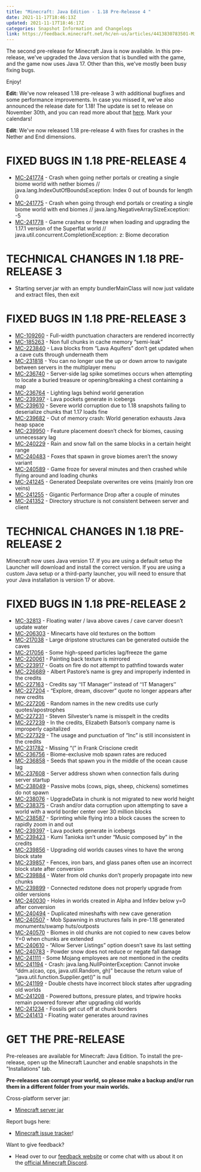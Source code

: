 ```yaml
---
title: "Minecraft: Java Edition - 1.18 Pre-Release 4 "
date: 2021-11-17T18:46:13Z
updated: 2021-11-17T18:46:17Z
categories: Snapshot Information and Changelogs
link: https://feedback.minecraft.net/hc/en-us/articles/4413830783501-Minecraft-Java-Edition-1-18-Pre-Release-4-
---
```


The second pre-release for Minecraft Java is now available. In this pre-release, we've upgraded the Java version that is bundled with the game, and the game now uses Java 17. Other than this, we've mostly been busy fixing bugs.

Enjoy!

**Edit:** We've now released 1.18 pre-release 3 with additional bugfixes and some performance improvements. In case you missed it, we've also announced the release date for 1.18! The update is set to release on November 30th, and you can read more about that [here](https://www.minecraft.net/article/caves---cliffs-update-part-ii-coming.html). Mark your calendars!

**Edit**: We've now released 1.18 pre-release 4 with fixes for crashes in the Nether and End dimensions.

# FIXED BUGS IN 1.18 PRE-RELEASE 4

- [MC-241774](https://bugs.mojang.com/browse/MC-241774) - Crash when going nether portals or creating a single biome world with nether biomes // java.lang.IndexOutOfBoundsException: Index 0 out of bounds for length 0
- [MC-241775](https://bugs.mojang.com/browse/MC-241775) - Crash when going through end portals or creating a single biome world with end biomes // java.lang.NegativeArraySizeException: -5
- [MC-241778](https://bugs.mojang.com/browse/MC-241778) - Game crashes or freeze when loading and upgrading the 1.17.1 version of the Superflat world // java.util.concurrent.CompletionException: z: Biome decoration

# TECHNICAL CHANGES IN 1.18 PRE-RELEASE 3

- Starting server.jar with an empty bundlerMainClass will now just validate and extract files, then exit

# FIXED BUGS IN 1.18 PRE-RELEASE 3

- [MC-109260](https://bugs.mojang.com/browse/MC-109260) - Full-width punctuation characters are rendered incorrectly
- [MC-185263](https://bugs.mojang.com/browse/MC-185263) - Non full chunks in cache memory “semi-leak”
- [MC-223840](https://bugs.mojang.com/browse/MC-223840) - Lava blocks from “Lava Aquifers” don’t get updated when a cave cuts through underneath them
- [MC-231818](https://bugs.mojang.com/browse/MC-231818) - You can no longer use the up or down arrow to navigate between servers in the multiplayer menu
- [MC-236740](https://bugs.mojang.com/browse/MC-236740) - Server-side lag spike sometimes occurs when attempting to locate a buried treasure or opening/breaking a chest containing a map
- [MC-236764](https://bugs.mojang.com/browse/MC-236764) - Lighting lags behind world generation
- [MC-239397](https://bugs.mojang.com/browse/MC-239397) - Lava pockets generate in icebergs
- [MC-239610](https://bugs.mojang.com/browse/MC-239610) - Severe world corruption due to 1.18 snapshots failing to deserialize chunks that 1.17 loads fine
- [MC-239682](https://bugs.mojang.com/browse/MC-239682) - Out of memory crash: World generation exhausts Java heap space
- [MC-239950](https://bugs.mojang.com/browse/MC-239950) - Feature placement doesn’t check for biomes, causing unnecessary lag
- [MC-240229](https://bugs.mojang.com/browse/MC-240229) - Rain and snow fall on the same blocks in a certain height range
- [MC-240483](https://bugs.mojang.com/browse/MC-240483) - Foxes that spawn in grove biomes aren’t the snowy variant
- [MC-240589](https://bugs.mojang.com/browse/MC-240589) - Game froze for several minutes and then crashed while flying around and loading chunks
- [MC-241245](https://bugs.mojang.com/browse/MC-241245) - Generated Deepslate overwrites ore veins (mainly Iron ore veins)
- [MC-241255](https://bugs.mojang.com/browse/MC-241255) - Gigantic Performance Drop after a couple of minutes
- [MC-241352](https://bugs.mojang.com/browse/MC-241352) - Directory structure is not consistent between server and client

# TECHNICAL CHANGES IN 1.18 PRE-RELEASE 2

Minecraft now uses Java version 17. If you are using a default setup the Launcher will download and install the correct version. If you are using a custom Java setup or a third-party launcher, you will need to ensure that your Java installation is version 17 or above.

# FIXED BUGS IN 1.18 PRE-RELEASE 2

- [MC-32813](https://bugs.mojang.com/browse/MC-32813) - Floating water / lava above caves / cave carver doesn’t update water
- [MC-206303](https://bugs.mojang.com/browse/MC-206303) - Minecarts have old textures on the bottom
- [MC-217038](https://bugs.mojang.com/browse/MC-217038) - Large dripstone structures can be generated outside the caves
- [MC-217056](https://bugs.mojang.com/browse/MC-217056) - Some high-speed particles lag/freeze the game
- [MC-220061](https://bugs.mojang.com/browse/MC-220061) - Painting back texture is mirrored
- [MC-223917](https://bugs.mojang.com/browse/MC-223917) - Goats on fire do not attempt to pathfind towards water
- [MC-226689](https://bugs.mojang.com/browse/MC-226689) - Albert Pastore’s name is grey and improperly indented in the credits
- [MC-227163](https://bugs.mojang.com/browse/MC-227163) - Credits say ‘‘IT Manager’’ instead of ‘‘IT Managers’’
- [MC-227204](https://bugs.mojang.com/browse/MC-227204) - “Explore, dream, discover” quote no longer appears after new credits
- [MC-227206](https://bugs.mojang.com/browse/MC-227206) - Random names in the new credits use curly quotes/apostrophes
- [MC-227231](https://bugs.mojang.com/browse/MC-227231) - Steven Silvester’s name is misspelt in the credits
- [MC-227239](https://bugs.mojang.com/browse/MC-227239) - In the credits, Elizabeth Batson’s company name is improperly capitalized
- [MC-227329](https://bugs.mojang.com/browse/MC-227329) - The usage and punctuation of “Inc” is still inconsistent in the credits
- [MC-231782](https://bugs.mojang.com/browse/MC-231782) - Missing “(” in Frank Criscione credit
- [MC-236756](https://bugs.mojang.com/browse/MC-236756) - Biome-exclusive mob spawn rates are reduced
- [MC-236858](https://bugs.mojang.com/browse/MC-236858) - Seeds that spawn you in the middle of the ocean cause lag
- [MC-237608](https://bugs.mojang.com/browse/MC-237608) - Server address shown when connection fails during server startup
- [MC-238049](https://bugs.mojang.com/browse/MC-238049) - Passive mobs (cows, pigs, sheep, chickens) sometimes do not spawn
- [MC-238076](https://bugs.mojang.com/browse/MC-238076) - UpgradeData in chunk is not migrated to new world height
- [MC-238375](https://bugs.mojang.com/browse/MC-238375) - Crash and/or data corruption upon attempting to save a world with a world border center over 30 million blocks
- [MC-238587](https://bugs.mojang.com/browse/MC-238587) - Sprinting while flying into a block causes the screen to rapidly zoom in and out
- [MC-239397](https://bugs.mojang.com/browse/MC-239397) - Lava pockets generate in icebergs
- [MC-239423](https://bugs.mojang.com/browse/MC-239423) - Kumi Tanioka isn’t under “Music composed by” in the credits
- [MC-239856](https://bugs.mojang.com/browse/MC-239856) - Upgrading old worlds causes vines to have the wrong block state
- [MC-239857](https://bugs.mojang.com/browse/MC-239857) - Fences, iron bars, and glass panes often use an incorrect block state after conversion
- [MC-239884](https://bugs.mojang.com/browse/MC-239884) - Water from old chunks don’t properly propagate into new chunks
- [MC-239899](https://bugs.mojang.com/browse/MC-239899) - Connected redstone does not properly upgrade from older versions
- [MC-240030](https://bugs.mojang.com/browse/MC-240030) - Holes in worlds created in Alpha and Infdev below y=0 after conversion
- [MC-240494](https://bugs.mojang.com/browse/MC-240494) - Duplicated mineshafts with new cave generation
- [MC-240507](https://bugs.mojang.com/browse/MC-240507) - Mob Spawning in structures fails in pre-1.18 generated monuments/swamp huts/outposts
- [MC-240570](https://bugs.mojang.com/browse/MC-240570) - Biomes in old chunks are not copied to new caves below Y=0 when chunks are extended
- [MC-240610](https://bugs.mojang.com/browse/MC-240610) - “Allow Server Listings” option doesn’t save its last setting
- [MC-240783](https://bugs.mojang.com/browse/MC-240783) - Powder snow does not reduce or negate fall damage
- [MC-241111](https://bugs.mojang.com/browse/MC-241111) - Some Mojang employees are not mentioned in the credits
- [MC-241194](https://bugs.mojang.com/browse/MC-241194) - Crash: java.lang.NullPointerException: Cannot invoke “ddm.a(cao, cps, java.util.Random, gh)” because the return value of “java.util.function.Supplier.get()” is null
- [MC-241199](https://bugs.mojang.com/browse/MC-241199) - Double chests have incorrect block states after upgrading old worlds
- [MC-241208](https://bugs.mojang.com/browse/MC-241208) - Powered buttons, pressure plates, and tripwire hooks remain powered forever after upgrading old worlds
- [MC-241234](https://bugs.mojang.com/browse/MC-241234) - Fossils get cut off at chunk borders
- [MC-241413](https://bugs.mojang.com/browse/MC-241413) - Floating water generates around ravines

# GET THE PRE-RELEASE

Pre-releases are available for Minecraft: Java Edition. To install the pre-release, open up the Minecraft Launcher and enable snapshots in the "Installations" tab.

**Pre-releases can corrupt your world, so please make a backup and/or run them in a different folder from your main worlds.**

Cross-platform server jar:

- [Minecraft server jar](https://launcher.mojang.com/v1/objects/d17d3501f7f9d68793d5a505978ea5b87a208b43/server.jar)

Report bugs here:

- [Minecraft issue tracker](https://aka.ms/snapshotbugs?ref=blog)!

Want to give feedback?

- Head over to our [feedback website](https://aka.ms/snapshotfeedback) or come chat with us about it on the [official Minecraft Discord](https://discordapp.com/invite/minecraft).
